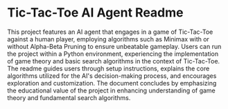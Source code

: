 # Tic-Tac-Toe AI Agent Readme

This project features an AI agent that engages in a game of Tic-Tac-Toe against a human player, employing algorithms such as Minimax with or without Alpha-Beta Pruning to ensure unbeatable gameplay. Users can run the project within a Python environment, experiencing the implementation of game theory and basic search algorithms in the context of Tic-Tac-Toe. The readme guides users through setup instructions, explains the core algorithms utilized for the AI's decision-making process, and encourages exploration and customization. The document concludes by emphasizing the educational value of the project in enhancing understanding of game theory and fundamental search algorithms.
